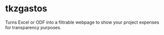 # tkzgastos
Turns Excel or ODF into a filtrable webpage to show your project expenses for transparency purposes.
